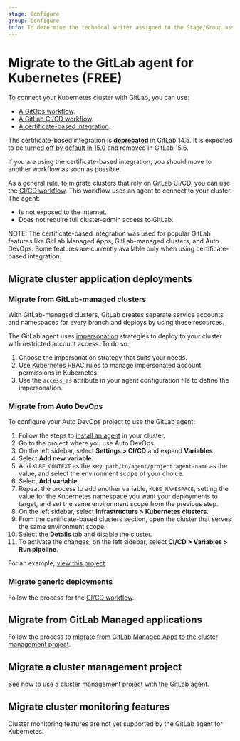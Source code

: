 ```yaml
---
stage: Configure
group: Configure
info: To determine the technical writer assigned to the Stage/Group associated with this page, see https://about.gitlab.com/handbook/engineering/ux/technical-writing/#assignments
---
```


# Migrate to the GitLab agent for Kubernetes **(FREE)**

To connect your Kubernetes cluster with GitLab, you can use:

- [A GitOps workflow](../../clusters/agent/gitops.md).
- [A GitLab CI/CD workflow](../../clusters/agent/ci_cd_tunnel.md).
- [A certificate-based integration](index.md).

The certificate-based integration is
[**deprecated**](https://about.gitlab.com/blog/2021/11/15/deprecating-the-cert-based-kubernetes-integration/)
in GitLab 14.5. It is expected to be
[turned off by default in 15.0](../../../update/deprecations.md#certificate-based-integration-with-kubernetes)
and removed in GitLab 15.6.

If you are using the certificate-based integration, you should move to another workflow as soon as possible. 

As a general rule, to migrate clusters that rely on GitLab CI/CD,
you can use the [CI/CD workflow](../../clusters/agent/ci_cd_tunnel.md).
This workflow uses an agent to connect to your cluster. The agent:

- Is not exposed to the internet.
- Does not require full cluster-admin access to GitLab.

NOTE:
The certificate-based integration was used for popular GitLab features like
GitLab Managed Apps, GitLab-managed clusters, and Auto DevOps.
Some features are currently available only when using certificate-based integration.

## Migrate cluster application deployments

### Migrate from GitLab-managed clusters

With GitLab-managed clusters, GitLab creates separate service accounts and namespaces
for every branch and deploys by using these resources.

The GitLab agent uses [impersonation](../../clusters/agent/ci_cd_tunnel.md#use-impersonation-to-restrict-project-and-group-access)
strategies to deploy to your cluster with restricted account access. To do so:

1. Choose the impersonation strategy that suits your needs.
1. Use Kubernetes RBAC rules to manage impersonated account permissions in Kubernetes.
1. Use the `access_as` attribute in your agent configuration file to define the impersonation.

### Migrate from Auto DevOps

To configure your Auto DevOps project to use the GitLab agent:

1. Follow the steps to [install an agent](../../clusters/agent/install/index.md) in your cluster.
1. Go to the project where you use Auto DevOps.
1. On the left sidebar, select **Settings > CI/CD** and expand **Variables**.
1. Select **Add new variable**.
1. Add `KUBE_CONTEXT` as the key, `path/to/agent/project:agent-name` as the value, and select the environment scope of your choice.
1. Select **Add variable**.
1. Repeat the process to add another variable, `KUBE_NAMESPACE`, setting the value for the Kubernetes namespace you want your deployments to target, and set the same environment scope from the previous step.
1. On the left sidebar, select **Infrastructure > Kubernetes clusters**.
1. From the certificate-based clusters section, open the cluster that serves the same environment scope.
1. Select the **Details** tab and disable the cluster.
1. To activate the changes, on the left sidebar, select **CI/CD > Variables > Run pipeline**.

For an example, [view this project](https://gitlab.com/gitlab-examples/ops/gitops-demo/hello-world-service).

### Migrate generic deployments

Follow the process for the [CI/CD workflow](../../clusters/agent/ci_cd_tunnel.md).

## Migrate from GitLab Managed applications

Follow the process to [migrate from GitLab Managed Apps to the cluster management project](../../clusters/migrating_from_gma_to_project_template.md).

## Migrate a cluster management project

See [how to use a cluster management project with the GitLab agent](../../clusters/management_project_template.md).

## Migrate cluster monitoring features

Cluster monitoring features are not yet supported by the GitLab agent for Kubernetes.
